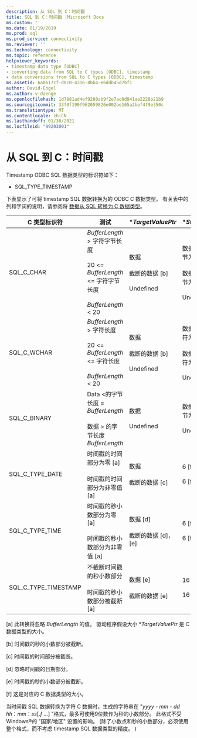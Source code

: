 ```yaml
---
description: 从 SQL 到 C：时间戳
title: SQL 到 C：时间戳 |Microsoft Docs
ms.custom: ''
ms.date: 01/19/2019
ms.prod: sql
ms.prod_service: connectivity
ms.reviewer: ''
ms.technology: connectivity
ms.topic: reference
helpviewer_keywords:
- timestamp data type [ODBC]
- converting data from SQL to C types [ODBC], timestamp
- data conversions from SQL to C types [ODBC], timestamp
ms.assetid: 6a0617cf-d8c0-4316-8bb4-e6ddb45d7bf1
author: David-Engel
ms.author: v-daenge
ms.openlocfilehash: 1d7881ad4ef9280ab9f2e7ac0d941ae2228b21b9
ms.sourcegitcommit: 33f0f190f962059826e002be165a2bef4f9e350c
ms.translationtype: MT
ms.contentlocale: zh-CN
ms.lasthandoff: 01/30/2021
ms.locfileid: "99203001"
---
```

# <a name="sql-to-c-timestamp"></a>从 SQL 到 C：时间戳

Timestamp ODBC SQL 数据类型的标识符如下：

- SQL_TYPE_TIMESTAMP  

下表显示了可将 timestamp SQL 数据转换为的 ODBC C 数据类型。 有关表中的列和字词的说明，请参阅将 [数据从 SQL 转换为 C 数据类型](../../../odbc/reference/appendixes/converting-data-from-sql-to-c-data-types.md)。  

|C 类型标识符|测试|**TargetValuePtr*|**StrLen_or_IndPtr*|SQLSTATE|  
|-----------------------|----------|------------------------|----------------------------|--------------|  
|SQL_C_CHAR|*BufferLength* > 字符字节长度<br /><br /> 20 <= *BufferLength* <= 字符字节长度<br /><br /> *BufferLength* < 20|数据<br /><br /> 截断的数据 [b]<br /><br /> Undefined|数据的长度（以字节为单位）<br /><br /> 数据的长度（以字节为单位）<br /><br /> Undefined|不适用<br /><br /> 01004<br /><br /> 22003|  
|SQL_C_WCHAR|*BufferLength* > 字符长度<br /><br /> 20 <= *BufferLength* <= 字符长度<br /><br /> *BufferLength* < 20|数据<br /><br /> 截断的数据 [b]<br /><br /> Undefined|数据的长度（以字符为长度）<br /><br /> 数据的长度（以字符为长度）<br /><br /> Undefined|不适用<br /><br /> 01004<br /><br /> 22003|  
|SQL_C_BINARY|Data <的字节长度 = *BufferLength*<br /><br /> 数据 > 的字节长度 *BufferLength*|数据<br /><br /> Undefined|数据的长度（以字节为单位）<br /><br /> Undefined|不适用<br /><br /> 22003|  
|SQL_C_TYPE_DATE|时间戳的时间部分为零 [a]<br /><br /> 时间戳的时间部分为非零值 [a]|数据<br /><br /> 截断的数据 [c]|6 [f]<br /><br /> 6 [f]|不适用<br /><br /> 01S07|  
|SQL_C_TYPE_TIME|时间戳的秒小数部分为零 [a]<br /><br /> 时间戳的秒小数部分为非零值 [a]|数据 [d]<br /><br /> 截断的数据 [d]，[e]|6 [f]<br /><br /> 6 [f]|不适用<br /><br /> 01S07|  
|SQL_C_TYPE_TIMESTAMP|不截断时间戳的秒小数部分<br /><br /> 时间戳的秒小数部分被截断 [a]|数据 [e]<br /><br /> 截断的数据 [e]|16 [f]<br /><br /> 16 [f]|不适用<br /><br /> 01S07|  

 [a] 此转换将忽略 *BufferLength* 的值。 驱动程序假设大小 **TargetValuePtr* 是 C 数据类型的大小。  
  
 [b] 时间戳的秒的小数部分被截断。  
  
 [c] 时间戳的时间部分被截断。  
  
 [d] 忽略时间戳的日期部分。  
  
 [e] 时间戳的秒的小数部分被截断。  
  
 [f] 这是对应的 C 数据类型的大小。  

当时间戳 SQL 数据转换为字符 C 数据时，生成的字符串在 "*yyyy* - *mm* - *dd* *hh*：*mm*：*ss*[.*f ...*] "格式，最多可使用9位数作为秒的小数部分。 此格式不受 Windows®的 "国家/地区" 设置的影响。  (除了小数点和秒的小数部分，必须使用整个格式，而不考虑 timestamp SQL 数据类型的精度。 ) 
